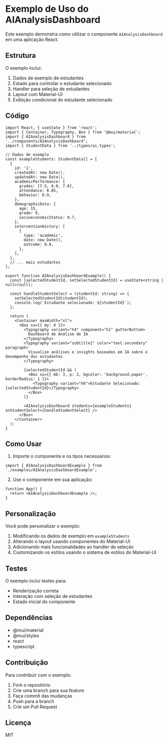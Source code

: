 # Exemplo de Uso do AIAnalysisDashboard

Este exemplo demonstra como utilizar o componente `AIAnalysisDashboard` em uma aplicação React.

## Estrutura

O exemplo inclui:

1. Dados de exemplo de estudantes
2. Estado para controlar o estudante selecionado
3. Handler para seleção de estudantes
4. Layout com Material-UI
5. Exibição condicional do estudante selecionado

## Código

```tsx
import React, { useState } from 'react';
import { Container, Typography, Box } from '@mui/material';
import { AIAnalysisDashboard } from '../components/AIAnalysisDashboard';
import { StudentData } from '../types/ai.types';

// Dados de exemplo
const exampleStudents: StudentData[] = [
  {
    id: '1',
    createdAt: new Date(),
    updatedAt: new Date(),
    academicPerformance: {
      grades: [7.5, 8.0, 7.8],
      attendance: 0.85,
      behavior: 0.9,
    },
    demographicData: {
      age: 15,
      grade: 9,
      socioeconomicStatus: 0.7,
    },
    interventionHistory: [
      {
        type: 'academic',
        date: new Date(),
        outcome: 0.8,
      },
    ],
  },
  // ... mais estudantes
];

export function AIAnalysisDashboardExample() {
  const [selectedStudentId, setSelectedStudentId] = useState<string | null>(null);

  const handleStudentSelect = (studentId: string) => {
    setSelectedStudentId(studentId);
    console.log(`Estudante selecionado: ${studentId}`);
  };

  return (
    <Container maxWidth="xl">
      <Box sx={{ my: 4 }}>
        <Typography variant="h4" component="h1" gutterBottom>
          Dashboard de Análise de IA
        </Typography>
        <Typography variant="subtitle1" color="text.secondary" paragraph>
          Visualize análises e insights baseados em IA sobre o desempenho dos estudantes
        </Typography>

        {selectedStudentId && (
          <Box sx={{ mb: 3, p: 2, bgcolor: 'background.paper', borderRadius: 1 }}>
            <Typography variant="h6">Estudante Selecionado: {selectedStudentId}</Typography>
          </Box>
        )}

        <AIAnalysisDashboard students={exampleStudents} onStudentSelect={handleStudentSelect} />
      </Box>
    </Container>
  );
}
```

## Como Usar

1. Importe o componente e os tipos necessários:

```tsx
import { AIAnalysisDashboardExample } from './examples/AIAnalysisDashboardExample';
```

2. Use o componente em sua aplicação:

```tsx
function App() {
  return <AIAnalysisDashboardExample />;
}
```

## Personalização

Você pode personalizar o exemplo:

1. Modificando os dados de exemplo em `exampleStudents`
2. Alterando o layout usando componentes do Material-UI
3. Adicionando mais funcionalidades ao handler de seleção
4. Customizando os estilos usando o sistema de estilos do Material-UI

## Testes

O exemplo inclui testes para:

- Renderização correta
- Interação com seleção de estudantes
- Estado inicial do componente

## Dependências

- @mui/material
- @mui/styles
- react
- typescript

## Contribuição

Para contribuir com o exemplo:

1. Fork o repositório
2. Crie uma branch para sua feature
3. Faça commit das mudanças
4. Push para a branch
5. Crie um Pull Request

## Licença

MIT
